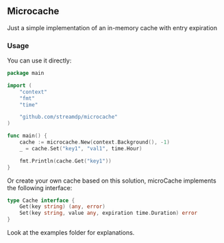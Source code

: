 ## Microcache
Just a simple implementation of an in-memory cache with entry expiration

### Usage
You can use it directly:
```go
package main

import (
	"context"
	"fmt"
	"time"

	"github.com/streamdp/microcache"
)

func main() {
	cache := microcache.New(context.Background(), -1)
	_ = cache.Set("key1", "val1", time.Hour)

	fmt.Println(cache.Get("key1"))
}
```
Or create your own cache based on this solution, microCache implements the following interface:
```go
type Cache interface {
    Get(key string) (any, error)
    Set(key string, value any, expiration time.Duration) error
}
```
Look at the examples folder for explanations.